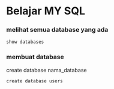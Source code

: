 #  Belajar MY SQL


### melihat semua database yang ada 
```
show databases
```

### membuat database
create database nama_database 
```
create database users
```